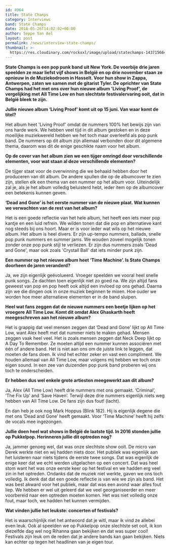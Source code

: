 ```yaml
---
id: 4964
title: State Champs
category: Interviews
band: State Champs
date: 2018-05-26T14:02:02+00:00
author: Seppe Van Ael
layout: post
permalink: /news/interview-state-champs/
thumbnail: >-
  https://res.cloudinary.com/rockxxl/image/upload/statechamps-1437156640.jpg
---
```

**State Champs is een pop punk band uit New York. De voorbije drie jaren speelden ze maar liefst vijf shows in België en op drie november staan ze opnieuw in de Muziekodroom in Hasselt. Voor hun show in Zappa, Antwerpen, zaten we samen met de gitarist Tyler. De oprichter van State Champs had het met ons over hun nieuwe album 'Living Proof', de vergelijking met All Time Low en hun slechtste festivalervaring ooit, dat in België bleek te zijn.**

**Jullie nieuwe album ‘Living Proof’ komt uit op 15 juni. Van waar komt de titel?**

Het album heet 'Living Proof' omdat de nummers 100% het bewijs zijn van ons harde werk. We hebben veel tijd in dit album gestoken en in deze moeilijke muziekwereld hebben we het toch maar overleefd als pop punk band. De nummers op dit album zijn allemaal verbonden door dit algemene thema, daarom was dit de enige geschikte naam voor het album.

**Op de cover van het album zien we een tijger omringd door verschillende elementen, voor wat staan al deze verschillende elementen?**

De tijger staat voor de overwinning die we behaald hebben door het produceren van dit album. De andere spullen die op de albumcover te zien zijn, stellen elk een thema van een nummer op het album voor. Uiteindelijk zal je, als je het album volledig beluisterd hebt, ieder item op de albumcover een betekenis kunnen geven.

**‘Dead and Gone’ is het eerste nummer van de nieuwe plaat. Wat kunnen we verwachten van de rest van het album?**

Het is een goede reflectie van het hele album, het heeft een iets meer pop kantje en een luid refrein. We wilden tonen dat die pop en alternatieve kant nog steeds bij ons hoort. Maar er is voor ieder wat wils op het nieuwe album. Het album is heel divers. Er zijn up-tempo nummers, ballads, snelle pop punk nummers en summer jams. We wouden zoveel mogelijk tonen zonder onze pop punk stijl te verliezen. Er zijn dus nummers zoals 'Dead and Gone', maar ook zoals 'Crystall Ball' dat iets minder punk zijn.

**Een nummer op het nieuwe album heet ‘Time Machine’. Is State Champs doorheen de jaren veranderd?**

Ja, we zijn eigenlijk geëvolueerd. Vroeger speelden we vooral heel snelle punk songs. Ze dachten toen eigenlijk niet zo goed na. We zijn altijd fans geweest van pop en pop heeft ook altijd een invloed op ons gehad. Daarna zijn we die dingen ook in onze muziek beginnen te mixen. Hoe ouder we worden hoe meer alternatieve elementen er in de band sluipen.

**Heel wat fans zeggen dat de nieuwe nummers een beetje lijken op het vroegere All Time Low. Komt dit omdat Alex Ghaskarth heeft meegeschreven aan het nieuwe album?**

Het is grappig dat veel mensen zeggen dat ‘Dead and Gone’ lijkt op All Time Low, want Alex heeft met dat nummer niets te maken gehad. Mensen zeggen vaak heel veel. Het is zoals mensen zeggen dat Neck Deep lijkt op A Day To Remember. Ze moeten altijd een nummer kunnen associëren met één of andere band. Het is niet aan ons om de juiste link te leggen, dat moeten de fans doen. Ik vind het echter zeker en vast een compliment. We houden allemaal van All Time Low, maar volgens mij hebben we toch onze eigen sound. In een zee van duizenden pop punk band proberen wij ons toch te onderscheiden.

**Er hebben dus wel enkele grote artiesten meegewerkt aan dit album?**

Ja, Alex (All Time Low) heeft drie nummers met ons gemaakt. ‘Criminal’, ‘The Fix Up’ and ‘Save Haven’. Terwijl deze drie nummers eigenlijk niets weg hebben van All Time Low. De fans zijn dus fout! (lacht).

En dan heb je ook nog Mark Hoppus (Blink 182). Hij is eigenlijk degene die met ons ‘Dead and Gone’ heeft gemaakt. Voor ‘Time Machine’ heeft hij zelfs de vocals mee ingezongen.

**Jullie doen heel wat shows in België de laatste tijd. In 2016 stonden jullie op Pukkelpop. Herinneren jullie dit optreden nog?**

Ja, jammer genoeg wel, dat was onze slechtste show ooit. De micro van Derek werkte niet en wij hadden niets door. Het publiek was eigenlijk aan het luisteren naar niets tijdens de eerste twee songs. Dat was eigenlijk de enige keer dat we echt werden uitgelachen op een concert. Dat was heel stom want het was onze eerste keer op het festival en we hadden erg veel zin in het optreden. Ondanks dat de muziek niet werkte, gaven we ons toch volledig. Ik denk dat dat een goede reflectie is van wie we zijn als band. Het was best akward voor het publiek, maar dat was een avond waar alles fout liep. We hebben er wel uit geleerd dat we veel georganiseerder en meer voorbereid naar een optreden moeten komen. Het was niet volledig onze fout, maar toch, we hadden het kunnen vermijden.

**Wat vinden jullie het leukste: concerten of festivals?**

Het is waarschijnlijk niet het antwoord dat je witl, maar ik vind ze allebei even leuk. Ook al speelden we op Pukkelpop onze slechtste set ooit, ik kon diezelfde dag wel nog Rihanna gaan bekijken en dat was super cool! Festivals zijn leuk om de reden dat je andere bands kan gaan bekijken. Niets kan echter op tegen het headlinen van je eigen tour.
